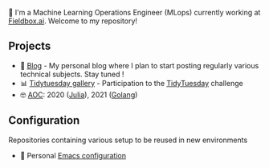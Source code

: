 👋 I'm a Machine Learning Operations Engineer (MLops) currently working at [Fieldbox.ai](https://www.fieldbox.ai/). Welcome to my repository!


## Projects

- 📝 [Blog](https://main.d2rw5vv1m7w5eo.amplifyapp.com/) - My personal blog where I plan to start posting regularly various technical subjects. Stay tuned !
- 📊 [Tidytuesday gallery](https://github.com/aanghelidi/Tidytuesday) - Participation to the [TidyTuesday](https://github.com/rfordatascience/tidytuesday) challenge
- 🤓 [AOC](https://adventofcode.com/): 2020 ([Julia](https://julialang.org/)), 2021 ([Golang](https://go.dev/))

## Configuration

Repositories containing various setup to be reused in new environments

- 📃 Personal [Emacs configuration](https://github.com/aanghelidi/dotemacs)
